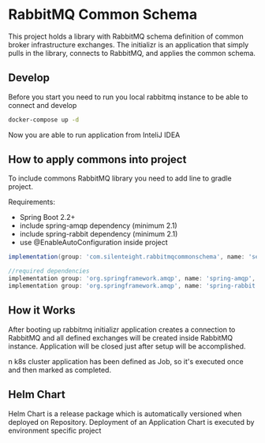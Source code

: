 # RabbitMQ Common Schema

This project holds a library with RabbitMQ schema definition of common broker infrastructure
exchanges. The initializr is an application that simply pulls in the library, connects to RabbitMQ,
and applies the common schema.

## Develop

Before you start you need to run you local rabbitmq instance to be able to connect and develop

```bash
docker-compose up -d
```

Now you are able to run application from InteliJ IDEA

## How to apply commons into project

To include commons RabbitMQ library you need to add line to gradle project.

Requirements:

* Spring Boot 2.2+
* include spring-amqp dependency (minimum 2.1)
* include spring-rabbit dependency (minimum 2.1)
* use @EnableAutoConfiguration inside project

```groovy
implementation(group: 'com.silenteight.rabbitmqcommonschema', name: 'sear-rabbitmq-common-schema-definitions', version: '1.0.0')

//required dependencies
implementation group: 'org.springframework.amqp', name: 'spring-amqp', version: '<version>'
implementation group: 'org.springframework.amqp', name: 'spring-rabbit', version: '<version>'
```

## How it Works

After booting up rabbitmq initializr application creates a connection to RabbitMQ and all defined
exchanges will be created inside RabbitMQ instance. Application will be closed just after setup will
be accomplished.

n k8s cluster application has been defined as Job, so it's executed once and then marked as
completed.

## Helm Chart

Helm Chart is a release package which is automatically versioned when deployed on Repository.
Deployment of an Application Chart is executed by environment specific project

